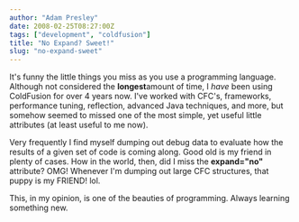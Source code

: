 ```yaml
---
author: "Adam Presley"
date: 2008-02-25T08:27:00Z
tags: ["development", "coldfusion"]
title: "No Expand? Sweet!"
slug: "no-expand-sweet"
---
```


It's funny the little things you miss as you use a programming language.
Although not considered the **longest**amount of time, I *have* been
using ColdFusion for over 4 years now. I've worked with CFC's,
frameworks, performance tuning, reflection, advanced Java techniques,
and more, but somehow seemed to missed one of the most simple, yet
useful little attributes (at least useful to me now).

Very frequently I find myself dumping out debug data to evaluate how the
results of a given set of code is coming along. Good old <CFDUMP> is
my friend in plenty of cases. How in the world, then, did I miss the
**expand="no"** attribute? OMG! Whenever I'm dumping out large CFC
structures, that puppy is my FRIEND! lol.

This, in my opinion, is one of the beauties of programming. Always
learning something new.
